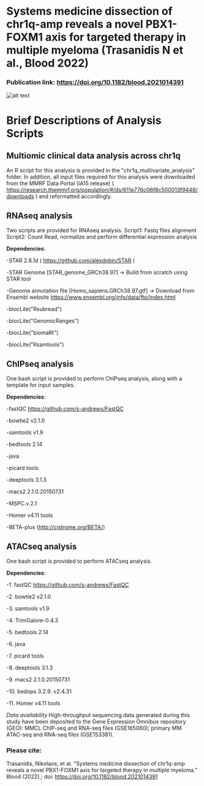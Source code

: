 # Systems medicine dissection of chr1q-amp reveals a novel PBX1-FOXM1 axis for targeted therapy in multiple myeloma (Trasanidis N et al., Blood 2022)
### Publication link: https://doi.org/10.1182/blood.2021014391


![alt text](https://github.com/nikostrasan/PBX1_project/blob/main/Graphical%20abstract_Blood.png)

# Brief Descriptions of Analysis Scripts
## Multiomic clinical data analysis across chr1q
An R script for this analysis is provided in the "chr1q_multivariate_analysis" folder. 
In addition, all input files required for this analysis were downloaded from the MMRF Data Portal (IA15 release)
( https://research.themmrf.org/population/#/ds/611e776c06f8c500013f9448/downloads  ) and reformatted accordingly. 


## RNAseq analysis
Two scripts are provided for RNAseq analysis. 
Script1: Fastq files alignment
Script2: Count Read, normalize and perform differential expression analysis

**Dependencies**:

-STAR 2.6.1d ( https://github.com/alexdobin/STAR )

-STAR Genome [STAR_genome_GRCh38.97] -> Build from scratch using STAR tool

-Genome annotation file [Homo_sapiens.GRCh38.97.gtf] -> Download from Ensembl website https://www.ensembl.org/info/data/ftp/index.html

-biocLite("Rsubread")

-biocLite("GenomicRanges")

-biocLite("biomaRt")

-biocLite("Rsamtools")


## ChIPseq analysis
One bash script is provided to perform ChIPseq analysis, along with a template for input samples.

**Dependencies**:

-fastQC https://github.com/s-andrews/FastQC

-bowtie2 v2.1.0

-samtools v1.9

-bedtools 2.14

-java 

-picard tools

-deeptools 3.1.3

-macs2 2.1.0.20150731

-MSPC.v.2.1

-Homer v4.11 tools  

-BETA-plus (http://cistrome.org/BETA/)


## ATACseq analysis
One bash script is provided to perform ATACseq analysis.

**Dependencies**:

-1. fastQC https://github.com/s-andrews/FastQC

-2. bowtie2 v2.1.0

-3. samtools v1.9

-4. TrimGalore-0.4.3

-5. bedtools 2.14

-6. java 

-7. picard tools

-8. deeptools 3.1.3

-9. macs2 2.1.0.20150731

-10. bedops 3.2.9. v2.4.31

-11. Homer v4.11 tools  




_Data availability_
High-throughput sequencing data generated during this study have been deposited to the Gene Expression Omnibus repository (GEO): 
MMCL ChIP-seq and RNA-seq files (GSE165060); primary MM ATAC-seq and RNA-seq files (GSE153381).


### Please cite: 
Trasanidis, Nikolaos, et al. "Systems medicine dissection of chr1q-amp reveals a novel PBX1-FOXM1 axis for targeted therapy in multiple myeloma." Blood (2022).; 
doi: https://doi.org/10.1182/blood.2021014391


